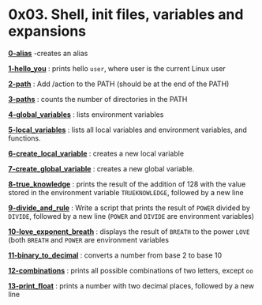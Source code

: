 # 0x03. Shell, init files, variables and expansions

**[0-alias](0-alias)**  -creates an alias

**[1-hello_you](1-hello_you)**  : prints hello  `user`, where user is the current Linux user

**[2-path](2-path)**  : Add /action to the PATH (should be at the end of the PATH)

**[3-paths](3-paths)**  : counts the number of directories in the PATH

**[4-global_variables](4-global_variables)**  : lists environment variables

**[5-local_variables](5-local_variables)**  : lists all local variables and environment variables, and functions.

**[6-create_local_variable](6-create_local_variable)**  : creates a new local variable

**[7-create_global_variable](7-create_global_variable)**  : creates a new global variable.

**[8-true_knowledge](8-true_knowledge)**  : prints the result of the addition of 128 with the value stored in the environment variable  `TRUEKNOWLEDGE`, followed by a new line

**[9-divide_and_rule](9-divide_and_rule)**  : Write a script that prints the result of  `POWER`  divided by  `DIVIDE`, followed by a new line (`POWER`  and  `DIVIDE`  are environment variables)

**[10-love_exponent_breath](10-love_exponent_breath)**  : displays the result of  `BREATH`  to the power  `LOVE`  (both  `BREATH`  and  `POWER`  are environment variables

**[11-binary_to_decimal](11-binary_to_decimal)**  : converts a number from base 2 to base 10

**[12-combinations](12-combinations)**  : prints all possible combinations of two letters, except  `oo`

**[13-print_float](13-print_float)**  : prints a number with two decimal places, followed by a new line
